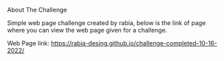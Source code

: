 About The Challenge

Simple web page challenge created by rabia, below is the link of page where you can view the web page given for a challenge.

Web Page link: https://rabia-desing.github.io/challenge-completed-10-16-2022/
